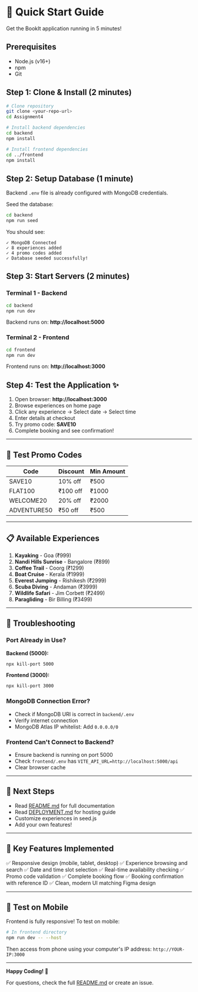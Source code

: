 # 🚀 Quick Start Guide

Get the BookIt application running in 5 minutes!

## Prerequisites
- Node.js (v16+)
- npm
- Git

## Step 1: Clone & Install (2 minutes)

```bash
# Clone repository
git clone <your-repo-url>
cd Assignment4

# Install backend dependencies
cd backend
npm install

# Install frontend dependencies
cd ../frontend
npm install
```

## Step 2: Setup Database (1 minute)

Backend `.env` file is already configured with MongoDB credentials.

Seed the database:
```bash
cd backend
npm run seed
```

You should see:
```
✓ MongoDB Connected
✓ 8 experiences added
✓ 4 promo codes added
✓ Database seeded successfully!
```

## Step 3: Start Servers (2 minutes)

### Terminal 1 - Backend
```bash
cd backend
npm run dev
```

Backend runs on: **http://localhost:5000**

### Terminal 2 - Frontend
```bash
cd frontend
npm run dev
```

Frontend runs on: **http://localhost:3000**

## Step 4: Test the Application ✨

1. Open browser: **http://localhost:3000**
2. Browse experiences on home page
3. Click any experience → Select date → Select time
4. Enter details at checkout
5. Try promo code: **SAVE10**
6. Complete booking and see confirmation!

---

## 🎯 Test Promo Codes

| Code | Discount | Min Amount |
|------|----------|------------|
| SAVE10 | 10% off | ₹500 |
| FLAT100 | ₹100 off | ₹1000 |
| WELCOME20 | 20% off | ₹2000 |
| ADVENTURE50 | ₹50 off | ₹500 |

---

## 📋 Available Experiences

1. **Kayaking** - Goa (₹999)
2. **Nandi Hills Sunrise** - Bangalore (₹899)
3. **Coffee Trail** - Coorg (₹1299)
4. **Boat Cruise** - Kerala (₹1999)
5. **Everest Jumping** - Rishikesh (₹2999)
6. **Scuba Diving** - Andaman (₹3999)
7. **Wildlife Safari** - Jim Corbett (₹2499)
8. **Paragliding** - Bir Billing (₹3499)

---

## 🐛 Troubleshooting

### Port Already in Use?

**Backend (5000):**
```bash
npx kill-port 5000
```

**Frontend (3000):**
```bash
npx kill-port 3000
```

### MongoDB Connection Error?
- Check if MongoDB URI is correct in `backend/.env`
- Verify internet connection
- MongoDB Atlas IP whitelist: Add `0.0.0.0/0`

### Frontend Can't Connect to Backend?
- Ensure backend is running on port 5000
- Check `frontend/.env` has `VITE_API_URL=http://localhost:5000/api`
- Clear browser cache

---

## 📖 Next Steps

- Read [README.md](./README.md) for full documentation
- Read [DEPLOYMENT.md](./DEPLOYMENT.md) for hosting guide
- Customize experiences in seed.js
- Add your own features!

---

## 🎨 Key Features Implemented

✅ Responsive design (mobile, tablet, desktop)
✅ Experience browsing and search
✅ Date and time slot selection
✅ Real-time availability checking
✅ Promo code validation
✅ Complete booking flow
✅ Booking confirmation with reference ID
✅ Clean, modern UI matching Figma design

---

## 📱 Test on Mobile

Frontend is fully responsive! To test on mobile:

```bash
# In frontend directory
npm run dev -- --host
```

Then access from phone using your computer's IP address:
`http://YOUR-IP:3000`

---

**Happy Coding! 🎉**

For questions, check the full [README.md](./README.md) or create an issue.
